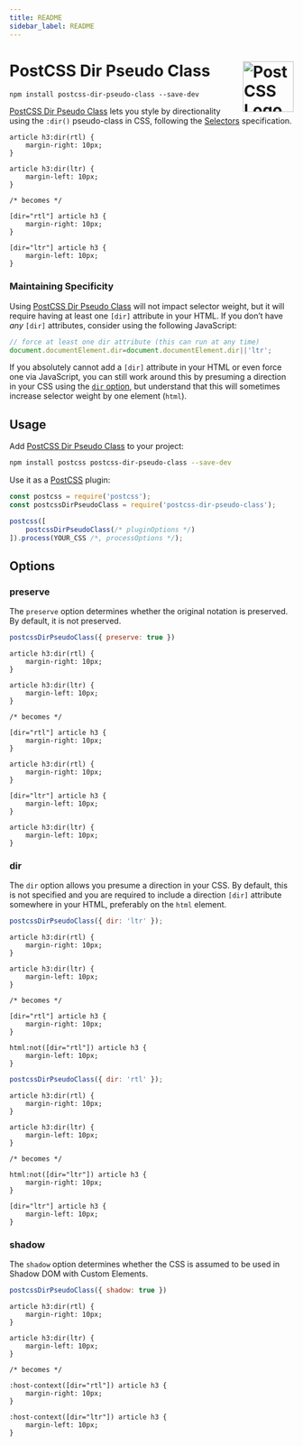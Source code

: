 ```yaml
---
title: README
sidebar_label: README
---
```

# PostCSS Dir Pseudo Class [<img src="https://postcss.github.io/postcss/logo.svg" alt="PostCSS Logo" width="90" height="90" align="right">][PostCSS]

`npm install postcss-dir-pseudo-class --save-dev`

[PostCSS Dir Pseudo Class] lets you style by directionality using the `:dir()`
pseudo-class in CSS, following the [Selectors] specification.

```pcss
article h3:dir(rtl) {
	margin-right: 10px;
}

article h3:dir(ltr) {
	margin-left: 10px;
}

/* becomes */

[dir="rtl"] article h3 {
	margin-right: 10px;
}

[dir="ltr"] article h3 {
	margin-left: 10px;
}
```

### Maintaining Specificity

Using [PostCSS Dir Pseudo Class] will not impact selector weight, but it will
require having at least one `[dir]` attribute in your HTML. If you don’t have
_any_ `[dir]` attributes, consider using the following JavaScript:

```js
// force at least one dir attribute (this can run at any time)
document.documentElement.dir=document.documentElement.dir||'ltr';
```

If you absolutely cannot add a `[dir]` attribute in your HTML or even force one
via JavaScript, you can still work around this by presuming a direction in your
CSS using the [`dir` option](#dir), but understand that this will
sometimes increase selector weight by one element (`html`).

## Usage

Add [PostCSS Dir Pseudo Class] to your project:

```bash
npm install postcss postcss-dir-pseudo-class --save-dev
```

Use it as a [PostCSS] plugin:

```js
const postcss = require('postcss');
const postcssDirPseudoClass = require('postcss-dir-pseudo-class');

postcss([
	postcssDirPseudoClass(/* pluginOptions */)
]).process(YOUR_CSS /*, processOptions */);
```



## Options

### preserve

The `preserve` option determines whether the original notation
is preserved. By default, it is not preserved.

```js
postcssDirPseudoClass({ preserve: true })
```

```pcss
article h3:dir(rtl) {
	margin-right: 10px;
}

article h3:dir(ltr) {
	margin-left: 10px;
}

/* becomes */

[dir="rtl"] article h3 {
	margin-right: 10px;
}

article h3:dir(rtl) {
	margin-right: 10px;
}

[dir="ltr"] article h3 {
	margin-left: 10px;
}

article h3:dir(ltr) {
	margin-left: 10px;
}
```

### dir

The `dir` option allows you presume a direction in your CSS. By default, this
is not specified and you are required to include a direction `[dir]` attribute
somewhere in your HTML, preferably on the `html` element.

```js
postcssDirPseudoClass({ dir: 'ltr' });
```

```pcss
article h3:dir(rtl) {
	margin-right: 10px;
}

article h3:dir(ltr) {
	margin-left: 10px;
}

/* becomes */

[dir="rtl"] article h3 {
	margin-right: 10px;
}

html:not([dir="rtl"]) article h3 {
	margin-left: 10px;
}
```

```js
postcssDirPseudoClass({ dir: 'rtl' });
```

```pcss
article h3:dir(rtl) {
	margin-right: 10px;
}

article h3:dir(ltr) {
	margin-left: 10px;
}

/* becomes */

html:not([dir="ltr"]) article h3 {
	margin-right: 10px;
}

[dir="ltr"] article h3 {
	margin-left: 10px;
}
```

### shadow

The `shadow` option determines whether the CSS is assumed to be used in Shadow DOM with Custom Elements.

```js
postcssDirPseudoClass({ shadow: true })
```

```pcss
article h3:dir(rtl) {
	margin-right: 10px;
}

article h3:dir(ltr) {
	margin-left: 10px;
}

/* becomes */

:host-context([dir="rtl"]) article h3 {
	margin-right: 10px;
}

:host-context([dir="ltr"]) article h3 {
	margin-left: 10px;
}
```

[cli-url]: https://github.com/csstools/postcss-plugins/actions/workflows/test.yml?query=workflow/test
[css-url]: https://cssdb.org/#dir-pseudo-class
[discord]: https://discord.gg/bUadyRwkJS
[npm-url]: https://www.npmjs.com/package/postcss-dir-pseudo-class

[PostCSS]: https://github.com/postcss/postcss
[PostCSS Dir Pseudo Class]: https://github.com/csstools/postcss-plugins/tree/main/plugins/postcss-dir-pseudo-class
[Selectors]: https://www.w3.org/TR/selectors-4/#the-dir-pseudo

